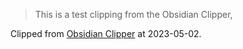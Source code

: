 > This is a test clipping from the Obsidian Clipper,

Clipped from [Obsidian Clipper](chrome-extension://mphkdfmipddgfobjhphabphmpdckgfhb/options.html) at 2023-05-02.